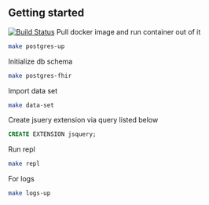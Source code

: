 ## Getting started
[![Build Status](https://travis-ci.org/VictorGus/POF.svg?branch=master)](https://travis-ci.org/VictorGus/POF)
Pull docker image and run container out of it
```bash
make postgres-up
```
Initialize db schema
```bash
make postgres-fhir
```
Import data set
```bash
make data-set
```
Create jsuery extension via query listed below
```sql
CREATE EXTENSION jsquery;
```
Run repl
```bash
make repl
```
For logs
```bash
make logs-up
```
